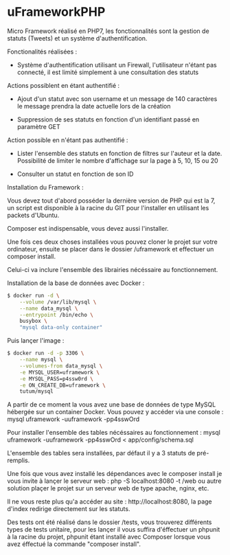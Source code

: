 # uFrameworkPHP

Micro Framework réalisé en PHP7, les fonctionnalités sont la gestion de statuts (Tweets) et un système d'authentification.


Fonctionalités réalisées :

- Système d'authentification utilisant un Firewall, l'utilisateur n'étant pas connecté, il est limité simplement à une consultation des statuts


Actions possiblent en étant authentifié : 

- Ajout d'un statut avec son username et un message de 140 caractères le message prendra la date actuelle lors de la création

- Suppression de ses statuts en fonction d'un identifiant passé en paramètre GET



Action possible en n'étant pas authentifié : 

- Lister l'ensemble des statuts en fonction de filtres sur l'auteur et la date. Possibilité de limiter le nombre d'affichage sur la page à 5, 10, 15 ou 20

- Consulter un statut en fonction de son ID



Installation du Framework : 

Vous devez tout d'abord posséder la dernière version de PHP qui est la 7, un script est disponible à la racine du GIT pour l'installer en utilisant les packets d'Ubuntu.

Composer est indispensable, vous devez aussi l'installer.

Une fois ces deux choses installées vous pouvez cloner le projet sur votre ordinateur, ensuite se placer dans le dossier /uframework et effectuer un composer install.

Celui-ci va inclure l'ensemble des librairies nécéssaire au fonctionnement. 


Installation de la base de données avec Docker : 

``` bash
$ docker run -d \
    --volume /var/lib/mysql \
    --name data_mysql \
    --entrypoint /bin/echo \
    busybox \
    "mysql data-only container"
```

Puis lançer l'image : 

``` bash
$ docker run -d -p 3306 \
    --name mysql \
    --volumes-from data_mysql \
    -e MYSQL_USER=uframework \
    -e MYSQL_PASS=p4ssw0rd \
    -e ON_CREATE_DB=uframework \
    tutum/mysql
```

A partir de ce moment la vous avez une base de données de type MySQL hébergée sur un container Docker. Vous pouvez y accéder via une console : mysql uframework -uuframework -pp4sswOrd

Pour installer l'ensemble des tables nécéssaires au fonctionnement  : mysql uframework -uuframework -pp4sswOrd < app/config/schema.sql

L'ensemble des tables sera installées, par défaut il y a 3 statuts de pré-remplis.




Une fois que vous avez installé les dépendances avec le composer install je vous invite à lançer le serveur web : php -S localhost:8080 -t /web ou autre solution plaçer le projet sur un serveur web de type apache, nginx, etc.


Il ne vous reste plus qu'a accéder au site : http://localhost:8080, la page d'index redirige directement sur les statuts.


Des tests ont été réalisé dans le dossier /tests, vous trouverez différents types de tests unitaire, pour les lançer il vous suffira d'éffectuer un phpunit à la racine  du projet, phpunit étant installé avec Composer lorsque vous avez éffectué la commande "composer install". 